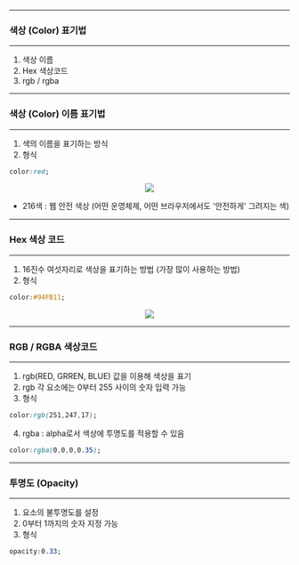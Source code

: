 -----
### 색상 (Color) 표기법
-----
1. 색상 이름
2. Hex 색상코드
3. rgb / rgba

-----
### 색상 (Color) 이름 표기법
-----
1. 색의 이름을 표기하는 방식
2. 형식
```css
color:red;
```
<div align = "center">
<img src="https://github.com/sooyounghan/DataBase/assets/34672301/03dacb52-46ab-4286-8f50-0e3c0d22e2d5">
</div>

  - 216색 : 웹 안전 색상 (어떤 운영체제, 어떤 브라우저에서도 '안전하게' 그려지는 색)

-----
### Hex 색상 코드
-----
1. 16진수 여섯자리로 색상을 표기하는 방법 (가장 많이 사용하는 방법)
2. 형식
```css
color:#94FB11;
```
<div align = "center">
<img src="https://github.com/sooyounghan/DataBase/assets/34672301/f377af0a-f218-49c9-88fc-b0708e302344">
</div>

-----
### RGB / RGBA 색상코드
-----
1. rgb(RED, GRREN, BLUE) 값을 이용해 색상을 표기
2. rgb 각 요소에는 0부터 255 사이의 숫자 입력 가능
3. 형식
```css
color:rgb(251,247,17);
```

4. rgba : alpha로서 색상에 투명도를 적용할 수 있음
```css
color:rgba(0,0,0,0.35);
```

-----
### 투명도 (Opacity)
-----
1. 요소의 불투명도를 설정
2. 0부터 1까지의 숫자 지정 가능
3. 형식
```css
opacity:0.33;
```
